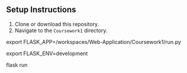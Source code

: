 ## Setup Instructions

1. Clone or download this repository.
2. Navigate to the `Coursework1` directory.

export FLASK_APP=/workspaces/Web-Application/Coursework1/run.py

export FLASK_ENV=development

flask run
